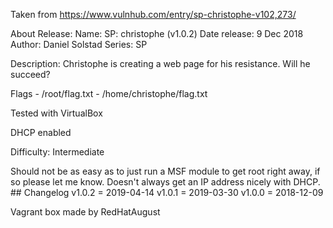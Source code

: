 Taken from https://www.vulnhub.com/entry/sp-christophe-v102,273/ 

About Release:
    Name: SP: christophe (v1.0.2)
    Date release: 9 Dec 2018
    Author: Daniel Solstad
    Series: SP

Description:
Christophe is creating a web page for his resistance. Will he succeed?

Flags - /root/flag.txt - /home/christophe/flag.txt

Tested with VirtualBox

DHCP enabled

Difficulty: Intermediate

Should not be as easy as to just run a MSF module to get root right away, if so please let me know.
Doesn't always get an IP address nicely with DHCP. ## Changelog v1.0.2 = 2019-04-14 v1.0.1 = 2019-03-30 v1.0.0 = 2018-12-09

Vagrant box made by RedHatAugust
